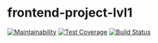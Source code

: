 # frontend-project-lvl1
[![Maintainability](https://api.codeclimate.com/v1/badges/a99a88d28ad37a79dbf6/maintainability)](https://codeclimate.com/github/codeclimate/codeclimate/maintainability) [![Test Coverage](https://api.codeclimate.com/v1/badges/724feb1a895996add9d4/test_coverage)](https://codeclimate.com/github/Barrierok/frontend-project-lvl1/test_coverage) [![Build Status](https://travis-ci.org/Barrierok/frontend-project-lvl1.svg?branch=master)](https://travis-ci.org/Barrierok/frontend-project-lvl1)
